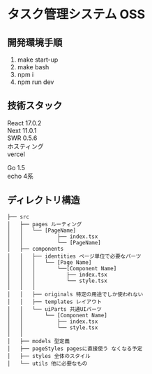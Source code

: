 # タスク管理システム OSS  

## 開発環境手順  
1. make start-up
2. make bash
3. npm i  
4. npm run dev

## 技術スタック  
React 17.0.2  
Next 11.0.1  
SWR 0.5.6  
ホスティング  
vercel  

Go 1.5  
echo 4系  

## ディレクトリ構造  

```
├── src
│   ├── pages ルーティング
│   │   └── [PageName]
│   │           ├── index.tsx
│   │           └── [PageName]
│   ├── components
│   │   ├── identities ページ単位で必要なパーツ
│   │   │   └── [Page Name]
│   │   │       └──[Component Name]
│   │   │          ├── index.tsx
│   │   │          └── style.tsx
│   │   │
│   │   ├── originals 特定の用途でしか使われない
│   │   ├── templates レイアウト
│   │   └── uiParts 共通UIパーツ
│   │       └── [Component Name]
│   │           ├── index.tsx
│   │           └── style.tsx
│   │
│   ├── models 型定義
│   ├── pageStyles pagesに直接使う なくなる予定
│   ├── styles 全体のスタイル
│   └── utils 他に必要なもの
```
